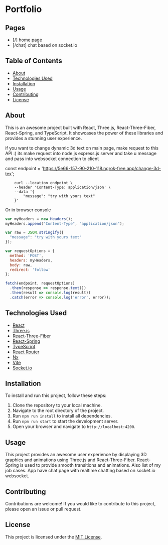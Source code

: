# Portfolio

<!-- animation concept -->
<!-- #[IMAGE 2023-04-25 20:43:45](https://user-images.githubusercontent.com/74597949/234358954-0b5ae9e0-4e8e-438d-9775-7a339810c6e7.jpg) -->

## Pages

-   [/] home page
-   [/chat] chat based on socket.io

## Table of Contents

-   [About](#about)
-   [Technologies Used](#technologies-used)
-   [Installation](#installation)
-   [Usage](#usage)
-   [Contributing](#contributing)
-   [License](#license)

## About

This is an awesome project built with React, Three.js, React-Three-Fiber, React-Spring, and TypeScript. It showcases the power of these libraries and provides a stunning user experience.

if you want to change dynamic 3d text on main page, make request to this API :) its make request into node.js express.js server and take u message and pass into websocket connection to client

const endpoint = 'https://5e66-157-90-210-118.ngrok-free.app/change-3d-tex';

```shell
    curl --location endpoint \
    --header 'Content-Type: application/json' \
    --data '{
        "message": "try with yours text"
    }'
```

Or in browser console

```js
var myHeaders = new Headers();
myHeaders.append("Content-Type", "application/json");

var raw = JSON.stringify({
  "message": "try with yours text"
});

var requestOptions = {
  method: 'POST',
  headers: myHeaders,
  body: raw,
  redirect: 'follow'
};

fetch(endpoint, requestOptions)
  .then(response => response.text())
  .then(result => console.log(result))
  .catch(error => console.log('error', error));

```

## Technologies Used

-   [React](https://reactjs.org/)
-   [Three.js](https://threejs.org/)
-   [React-Three-Fiber](https://github.com/pmndrs/react-three-fiber)
-   [React-Spring](https://www.react-spring.io/)
-   [TypeScript](https://www.typescriptlang.org/)
-   [React Router](https://reactrouter.com/en/main)
-   [Nx](https://nx.dev/)
-   [Vite](https://vitejs.dev/)
-   [Socket.io](https://socket.io)

## Installation

To install and run this project, follow these steps:

1. Clone the repository to your local machine.
2. Navigate to the root directory of the project.
3. Run `npm run install` to install all dependencies.
4. Run `npm run start` to start the development server.
5. Open your browser and navigate to `http://localhost:4200`.

## Usage

This project provides an awesome user experience by displaying 3D graphics and animations using Three.js and React-Three-Fiber. React-Spring is used to provide smooth transitions and animations.
Also list of my job cases.
App have chat page with realtime chatting based on socket.io websocket.

## Contributing

Contributions are welcome! If you would like to contribute to this project, please open an issue or pull request.

## License

This project is licensed under the [MIT License](LICENSE).
